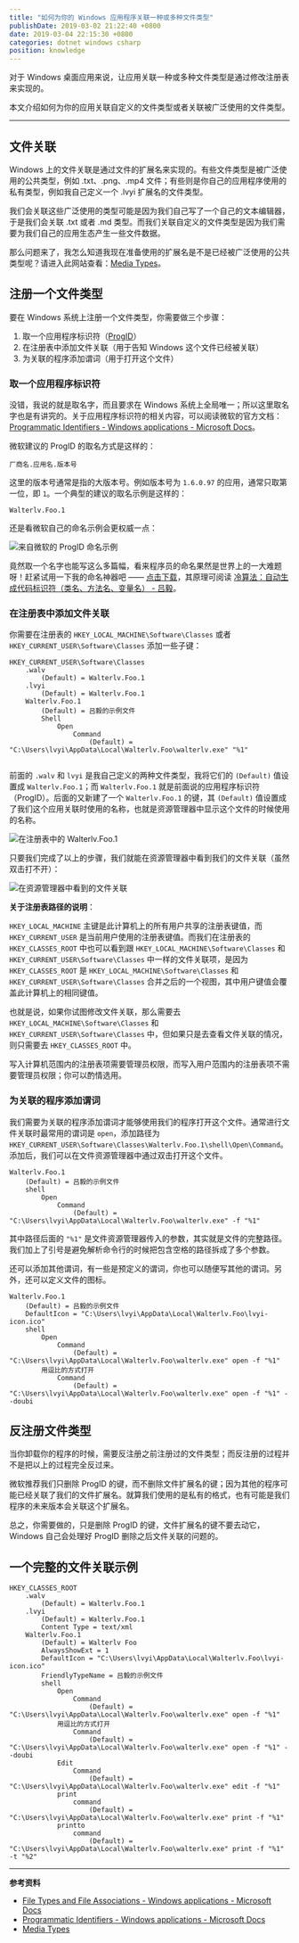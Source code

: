 ```yaml
---
title: "如何为你的 Windows 应用程序关联一种或多种文件类型"
publishDate: 2019-03-02 21:22:40 +0800
date: 2019-03-04 22:15:30 +0800
categories: dotnet windows csharp
position: knowledge
---
```


对于 Windows 桌面应用来说，让应用关联一种或多种文件类型是通过修改注册表来实现的。

本文介绍如何为你的应用关联自定义的文件类型或者关联被广泛使用的文件类型。

---

<div id="toc"></div>

## 文件关联

Windows 上的文件关联是通过文件的扩展名来实现的。有些文件类型是被广泛使用的公共类型，例如 .txt、.png、.mp4 文件；有些则是你自己的应用程序使用的私有类型，例如我自己定义一个 .lvyi 扩展名的文件类型。

我们会关联这些广泛使用的类型可能是因为我们自己写了一个自己的文本编辑器，于是我们会关联 .txt 或者 .md 类型。而我们关联自定义的文件类型是因为我们需要为我们自己的应用生态产生一些文件数据。

那么问题来了，我怎么知道我现在准备使用的扩展名是不是已经被广泛使用的公共类型呢？请进入此网站查看：[Media Types](http://www.iana.org/assignments/media-types/media-types.xhtml)。

## 注册一个文件类型

要在 Windows 系统上注册一个文件类型，你需要做三个步骤：

1. 取一个应用程序标识符（[ProgID](https://docs.microsoft.com/en-us/windows/desktop/shell/fa-progids)）
1. 在注册表中添加文件关联（用于告知 Windows 这个文件已经被关联）
1. 为关联的程序添加谓词（用于打开这个文件）

### 取一个应用程序标识符

没错，我说的就是取名字，而且要求在 Windows 系统上全局唯一；所以这里取名字也是有讲究的。关于应用程序标识符的相关内容，可以阅读微软的官方文档：[Programmatic Identifiers - Windows applications - Microsoft Docs](https://docs.microsoft.com/en-us/windows/desktop/shell/fa-progids)。

微软建议的 ProgID 的取名方式是这样的：

```text
厂商名.应用名.版本号
```

这里的版本号通常是指的大版本号。例如版本号为 `1.6.0.97` 的应用，通常只取第一位，即 `1`。一个典型的建议的取名示例是这样的：

```text
Walterlv.Foo.1
```

还是看微软自己的命名示例会更权威一点：

![来自微软的 ProgID 命名示例](/static/posts/2019-03-02-20-10-03.png)

竟然取一个名字也能写这么多篇幅，看来程序员的命名果然是世界上的一大难题呀！赶紧试用一下我的命名神器吧 —— [点击下载](ms-windows-store://pdp/?productid=9P8LNZRNJX85)，其原理可阅读 [冷算法：自动生成代码标识符（类名、方法名、变量名） - 吕毅](/post/algorithm-of-generating-random-identifiers)。

### 在注册表中添加文件关联

你需要在注册表的 `HKEY_LOCAL_MACHINE\Software\Classes` 或者 `HKEY_CURRENT_USER\Software\Classes` 添加一些子键：

```text
HKEY_CURRENT_USER\Software\Classes
    .walv
        (Default) = Walterlv.Foo.1
    .lvyi
        (Default) = Walterlv.Foo.1
    Walterlv.Foo.1
        (Default) = 吕毅的示例文件
        Shell
            Open
                Command
                    (Default) = "C:\Users\lvyi\AppData\Local\Walterlv.Foo\walterlv.exe" "%1"
                      
```

前面的 `.walv` 和 `lvyi` 是我自己定义的两种文件类型，我将它们的 `(Default)` 值设置成 `Walterlv.Foo.1`；而 `Walterlv.Foo.1` 就是前面说的应用程序标识符（ProgID）。后面的又新建了一个 `Walterlv.Foo.1` 的键，其 `(Default)` 值设置成了我们这个应用关联时使用的名称，也就是资源管理器中显示这个文件的时候使用的名称。

![在注册表中的 Walterlv.Foo.1](/static/posts/2019-03-02-20-51-54.png)

只要我们完成了以上的步骤，我们就能在资源管理器中看到我们的文件关联（虽然双击打不开）：

![在资源管理器中看到的文件关联](/static/posts/2019-03-03-14-05-37.png)

**关于注册表路径的说明**：

`HKEY_LOCAL_MACHINE` 主键是此计算机上的所有用户共享的注册表键值，而 `HKEY_CURRENT_USER` 是当前用户使用的注册表键值。而我们在注册表的 `HKEY_CLASSES_ROOT` 中也可以看到跟 `HKEY_LOCAL_MACHINE\Software\Classes` 和 `HKEY_CURRENT_USER\Software\Classes` 中一样的文件关联项，是因为 `HKEY_CLASSES_ROOT` 是 `HKEY_LOCAL_MACHINE\Software\Classes` 和 `HKEY_CURRENT_USER\Software\Classes` 合并之后的一个视图，其中用户键值会覆盖此计算机上的相同键值。

也就是说，如果你试图修改文件关联，那么需要去 `HKEY_LOCAL_MACHINE\Software\Classes` 和 `HKEY_CURRENT_USER\Software\Classes` 中，但如果只是去查看文件关联的情况，则只需要去 `HKEY_CLASSES_ROOT` 中。

写入计算机范围内的注册表项需要管理员权限，而写入用户范围内的注册表项不需要管理员权限；你可以酌情选用。

### 为关联的程序添加谓词

我们需要为关联的程序添加谓词才能够使用我们的程序打开这个文件。通常进行文件关联时最常用的谓词是 `open`，添加路径为 `HKEY_CURRENT_USER\Software\Classes\Walterlv.Foo.1\shell\Open\Command`。添加后，我们可以在文件资源管理器中通过双击打开这个文件。

```text
Walterlv.Foo.1
    (Default) = 吕毅的示例文件
    shell
        Open
            Command
                (Default) = "C:\Users\lvyi\AppData\Local\Walterlv.Foo\walterlv.exe" -f "%1"
```

其中路径后面的 `"%1"` 是文件资源管理器传入的参数，其实就是文件的完整路径。我们加上了引号是避免解析命令行的时候把包含空格的路径拆成了多个参数。

还可以添加其他谓词，有一些是预定义的谓词，你也可以随便写其他的谓词。另外，还可以定义文件的图标。

```text
Walterlv.Foo.1
    (Default) = 吕毅的示例文件
    DefaultIcon = "C:\Users\lvyi\AppData\Local\Walterlv.Foo\lvyi-icon.ico"
    shell
        Open
            Command
                (Default) = "C:\Users\lvyi\AppData\Local\Walterlv.Foo\walterlv.exe" open -f "%1"
        用逗比的方式打开
            Command
                (Default) = "C:\Users\lvyi\AppData\Local\Walterlv.Foo\walterlv.exe" open -f "%1" --doubi
```

## 反注册文件类型

当你卸载你的程序的时候，需要反注册之前注册过的文件类型；而反注册的过程并不是把以上的过程完全反过来。

微软推荐我们只删除 ProgID 的键，而不删除文件扩展名的键；因为其他的程序可能已经关联了我们的文件扩展名。就算我们使用的是私有的格式，也有可能是我们程序的未来版本会关联这个扩展名。

总之，你需要做的，只是删除 ProgID 的键，文件扩展名的键不要去动它，Windows 自己会处理好 ProgID 删除之后文件关联的问题的。

## 一个完整的文件关联示例

```text
HKEY_CLASSES_ROOT
    .walv
        (Default) = Walterlv.Foo.1
    .lvyi
        (Default) = Walterlv.Foo.1
        Content Type = text/xml
    Walterlv.Foo.1
        (Default) = Walterlv Foo
        AlwaysShowExt = 1
        DefaultIcon = "C:\Users\lvyi\AppData\Local\Walterlv.Foo\lvyi-icon.ico"
        FriendlyTypeName = 吕毅的示例文件
        shell
            Open
                Command
                    (Default) = "C:\Users\lvyi\AppData\Local\Walterlv.Foo\walterlv.exe" open -f "%1"
            用逗比的方式打开
                Command
                    (Default) = "C:\Users\lvyi\AppData\Local\Walterlv.Foo\walterlv.exe" open -f "%1" --doubi
            Edit
                Command
                    (Default) = "C:\Users\lvyi\AppData\Local\Walterlv.Foo\walterlv.exe" edit -f "%1"
            print
                command
                    (Default) = "C:\Users\lvyi\AppData\Local\Walterlv.Foo\walterlv.exe" print -f "%1"
            printto
                command
                    (Default) = "C:\Users\lvyi\AppData\Local\Walterlv.Foo\walterlv.exe" print -f "%1" -t "%2"
```

---

**参考资料**

- [File Types and File Associations - Windows applications - Microsoft Docs](https://docs.microsoft.com/en-us/windows/desktop/shell/fa-intro)
- [Programmatic Identifiers - Windows applications - Microsoft Docs](https://docs.microsoft.com/en-us/windows/desktop/shell/fa-progids)
- [Media Types](http://www.iana.org/assignments/media-types/media-types.xhtml)
